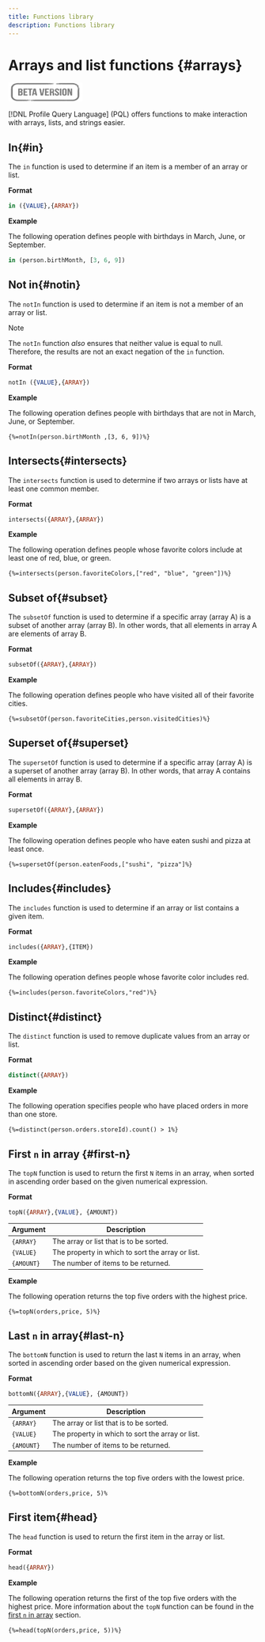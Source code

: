 ```yaml
---
title: Functions library
description: Functions library
---
```

# Arrays and list functions {#arrays}

![](../../assets/do-not-localize/badge.png)

[!DNL Profile Query Language] (PQL) offers functions to make interaction with arrays, lists, and strings easier.

## In{#in}

The `in` function is used to determine if an item is a member of an array or list.

**Format**

```sql
in ({VALUE},{ARRAY})
```

**Example**

The following operation defines people with birthdays in March, June, or September.

```sql
in (person.birthMonth, [3, 6, 9])
```

## Not in{#notin}

The `notIn` function is used to determine if an item is not a member of an array or list.

>[!NOTE]
>
>The `notIn` function *also* ensures that neither value is equal to null. Therefore, the results are not an exact negation of the `in` function.

**Format**

```sql
notIn ({VALUE},{ARRAY})
```

**Example**

The following operation defines people with birthdays that are not in March, June, or September.

```
{%=notIn(person.birthMonth ,[3, 6, 9])%}
```

## Intersects{#intersects}

The `intersects` function is used to determine if two arrays or lists have at least one common member.

**Format**

```sql
intersects({ARRAY},{ARRAY})
```

**Example**

The following operation defines people whose favorite colors include at least one of red, blue, or green.

```
{%=intersects(person.favoriteColors,["red", "blue", "green"])%}
```

<!-- ## Intersection{#intersection}

The `intersection` function is used to determine the common members of two arrays or lists.

**Format**

```sql
intersection({ARRAY},{ARRAY})
```

**Example**

The following operation defines if person 1 and person 2 both have favorite colors of red, blue, and green.

```sql
intersection(person1.favoriteColors,person2.favoriteColors) = ["red", "blue", "green"]
```
--> 
## Subset of{#subset}

The `subsetOf` function is used to determine if a specific array (array A) is a subset of another array (array B). In other words, that all elements in array A are elements of array B.

**Format**

```sql
subsetOf({ARRAY},{ARRAY})
```

**Example**

The following operation defines people who have visited all of their favorite cities.

```
{%=subsetOf(person.favoriteCities,person.visitedCities)%}
```

## Superset of{#superset}

The `supersetOf` function is used to determine if a specific array (array A) is a superset of another array (array B). In other words, that array A contains all elements in array B.

**Format**

```sql
supersetOf({ARRAY},{ARRAY})
```

**Example**

The following operation defines people who have eaten sushi and pizza at least once.

```
{%=supersetOf(person.eatenFoods,["sushi", "pizza"]%}
```

## Includes{#includes}

The `includes` function is used to determine if an array or list contains a given item.

**Format**

```sql
includes({ARRAY},{ITEM})
```

**Example**

The following operation defines people whose favorite color includes red.

```
{%=includes(person.favoriteColors,"red")%}
```

## Distinct{#distinct}

The `distinct` function is used to remove duplicate values from an array or list.

**Format**

```sql
distinct({ARRAY})
```

**Example**

The following operation specifies people who have placed orders in more than one store.

```
{%=distinct(person.orders.storeId).count() > 1%}
```

## First `n` in array {#first-n}

The `topN` function is used to return the first `N` items in an array, when sorted in ascending order based on the given numerical expression.

**Format**

```sql
topN({ARRAY},{VALUE}, {AMOUNT})
```

| Argument | Description |
| --------- | ----------- |
| `{ARRAY}` | The array or list that is to be sorted. |
| `{VALUE}` | The property in which to sort the array or list. |
| `{AMOUNT}` | The number of items to be returned. |

**Example**

The following operation returns the top five orders with the highest price.

```
{%=topN(orders,price, 5)%}
```

## Last `n` in array{#last-n}

The `bottomN` function is used to return the last `N` items in an array, when sorted in ascending order based on the given numerical expression.

**Format**

```sql
bottomN({ARRAY},{VALUE}, {AMOUNT})
```

| Argument | Description |
| --------- | ----------- | 
| `{ARRAY}` | The array or list that is to be sorted. |
| `{VALUE}` | The property in which to sort the array or list. |
| `{AMOUNT}` | The number of items to be returned. |

**Example**

The following operation returns the top five orders with the lowest price.

```
{%=bottomN(orders,price, 5)%
```

## First item{#head}

The `head` function is used to return the first item in the array or list.

**Format**

```sql
head({ARRAY})
```

**Example**

The following operation returns the first of the top five orders with the highest price. More information about the `topN` function can be found in the [first `n` in array](#first-n) section.

```
{%=head(topN(orders,price, 5))%}
```
